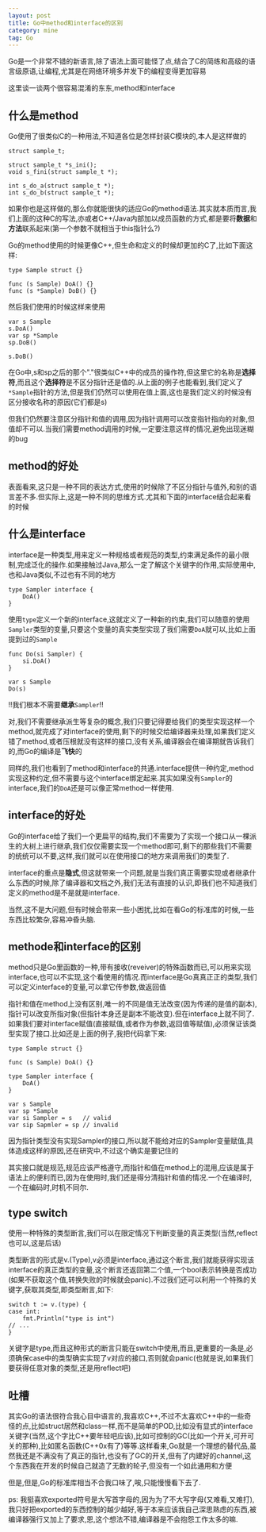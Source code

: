 ```yaml
---
layout: post
title: Go中method和interface的区别
category: mine
tag: Go
---
```


Go是一个非常不错的新语言,除了语法上面可能怪了点,结合了C的简练和高级的语言级原语,让编程,尤其是在网络环境多并发下的编程变得更加容易

这里谈一谈两个很容易混淆的东东,method和interface

## 什么是method

Go使用了很类似C的一种用法,不知道各位是怎样封装C模块的,本人是这样做的

    struct sample_t;

    struct sample_t *s_ini();
    void s_fini(struct sample_t *);

    int s_do_a(struct sample_t *);
    int s_do_b(struct sample_t *);

如果你也是这样做的,那么你就能很快的适应Go的method语法.其实就本质而言,我们上面的这种C的写法,亦或者C++/Java内部加以成员函数的方式,都是要将**数据**和**方法**联系起来(第一个参数不就相当于this指针么?)

Go的method使用的时候更像C++,但生命和定义的时候却更加的C了,比如下面这样:

    type Sample struct {}

    func (s Sample) DoA() {}
    func (s *Sample) DoB() {}

然后我们使用的时候这样来使用

    var s Sample
    s.DoA()
    var sp *Sample
    sp.DoB()

    s.DoB()

在Go中,s和sp之后的那个"."很类似C++中的成员的操作符,但这里它的名称是**选择符**,而且这个**选择符**是不区分指针还是值的.从上面的例子也能看到,我们定义了`*Sample`指针的方法,但是我们仍然可以使用在值上面,这也是我们定义的时候没有区分接收名称的原因(它们都是s)

但我们仍然要注意区分指针和值的调用,因为指针调用可以改变指针指向的对象,但值却不可以.当我们需要method调用的时候,一定要注意这样的情况,避免出现迷糊的bug

## method的好处

表面看来,这只是一种不同的表达方式,使用的时候除了不区分指针与值外,和别的语言差不多.但实际上,这是一种不同的思维方式.尤其和下面的interface结合起来看的时候

## 什么是interface

interface是一种类型,用来定义一种规格或者规范的类型,约束满足条件的最小限制,完成泛化的操作.如果接触过Java,那么一定了解这个关键字的作用,实际使用中,也和Java类似,不过也有不同的地方

    type Sampler interface {
        DoA()
    }

使用`type`定义一个新的interface,这就定义了一种新的约束,我们可以随意的使用`Sampler`类型的变量,只要这个变量的真实类型实现了我们需要`DoA`就可以,比如上面提到过的`Sample`

    func Do(si Sampler) {
        si.DoA()
    }

    var s Sample
    Do(s)

!!我们根本不需要**继承**`Sampler`!!

对,我们不需要继承派生等复杂的概念,我们只要记得要给我们的类型实现这样一个method,就完成了对interface的使用,剩下的时候交给编译器来处理,如果我们定义错了method,或者压根就没有这样的接口,没有关系,编译器会在编译期就告诉我们的,而Go的编译是**飞快**的

同样的,我们也看到了method和interface的共通.interface提供一种约定,method实现这种约定,但不需要与这个interface绑定起来.其实如果没有`Sampler`的interface,我们的`DoA`还是可以像正常method一样使用.

## interface的好处

Go的interface给了我们一个更扁平的结构,我们不需要为了实现一个接口从一棵派生的大树上进行继承,我们仅仅需要实现一个method即可,剩下的那些我们不需要的统统可以不要,这样,我们就可以在使用接口的地方来调用我们的类型了.

interface的重点是**隐式**,但这就带来一个问题,就是当我们真正需要实现或者继承什么东西的时候,除了编译器和文档之外,我们无法有直接的认识,即我们也不知道我们定义的method是不是就是interface.

当然,这不是大问题,但有时候会带来一些小困扰,比如在看Go的标准库的时候,一些东西比较繁杂,容易冲昏头脑.

## methode和interface的区别

method只是Go里函数的一种,带有接收(reveiver)的特殊函数而已,可以用来实现interface,也可以不实现,这个看使用的情况.而interface是Go真真正正的类型,我们可以定义interface的变量,可以拿它传参数,做返回值

指针和值在method上没有区别,唯一的不同是值无法改变(因为传递的是值的副本),指针可以改变所指对象(但指针本身还是副本不能改变).但在interface上就不同了.如果我们要对interface赋值(直接赋值,或者作为参数,返回值等赋值),必须保证该类型实现了接口.比如还是上面的例子,我把代码拿下来:

    type Sample struct {}

    func (s Sample) DoA() {}

    type Sampler interface {
        DoA()
    }

    var s Sample
    var sp *Sample
    var si Sampler = s   // valid
    var sip Sapmler = sp // invalid

因为指针类型没有实现Sampler的接口,所以就不能给对应的Sampler变量赋值,具体造成这样的原因,还在研究中,不过这个确实是要记住的

其实接口就是规范,规范应该严格遵守,而指针和值在method上的混用,应该是属于语法上的便利而已,因为在使用时,我们还是得分清指针和值的情况.一个在编译时,一个在编码时,时机不同尔.

## type switch

使用一种特殊的类型断言,我们可以在限定情况下判断变量的真正类型(当然,reflect也可以,这是后话)

类型断言的形式是v.(Type),v必须是interface,通过这个断言,我们就能获得实现该interface的真正类型的变量,这个断言还返回第二个值,一个bool表示转换是否成功(如果不获取这个值,转换失败的时候就会panic).不过我们还可以利用一个特殊的关键字,获取其类型,即类型断言,如下:

    switch t := v.(type) {
    case int:
        fmt.Println("type is int")
    // ...
    }

关键字是type,而且这种形式的断言只能在switch中使用,而且,更重要的一条是,必须确保case中的类型确实实现了v对应的接口,否则就会panic(也就是说,如果我们要获得任意对象的类型,还是用reflect吧)

## 吐槽

其实Go的语法很符合我心目中语言的,我喜欢C++,不过不太喜欢C++中的一些奇怪的点,比如struct居然和class一样,而不是简单的POD,比如没有显式的interface关键字(当然,这个字比C++要年轻吧应该),比如可控制的GC(比如一个开关,可开可关的那种),比如匿名函数(C++0x有了)等等.这样看来,Go就是一个理想的替代品,虽然我还是不满没有了真正的指针,也没有了GC的开关,但有了内建好的channel,这个东西我在开发的时候自己就造了无数的轮子,但没有一个如此通用和方便

但是,但是,Go的标准库相当不合我口味了,唉,只能慢慢看下去了.

ps: 我挺喜欢exported符号是大写首字母的,因为为了不大写字母(又难看,又难打),我只好把exported的东西控制的越少越好,等于本来应该我自己深思熟虑的东西,被编译器强行又加上了要求,恩,这个想法不错,编译器是不会抱怨工作太多的嘛.











